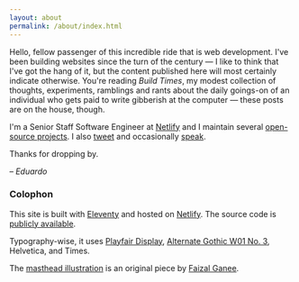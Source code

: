 ```yaml
---
layout: about
permalink: /about/index.html
---
```


Hello, fellow passenger of this incredible ride that is web development. I've been building websites since the turn of the century — I like to think that I've got the hang of it, but the content published here will most certainly indicate otherwise. You're reading *Build Times*, my modest collection of thoughts, experiments, ramblings and rants about the daily goings-on of an individual who gets paid to write gibberish at the computer — these posts are on the house, though.

I'm a Senior Staff Software Engineer at [Netlify](https://netlify.com) and I maintain several [open-source projects](https://github.com/eduardoboucas). I also [tweet](https://twitter.com/eduardoboucas) and occasionally [speak](https://speakerdeck.com/eduardoboucas).

Thanks for dropping by. <!--tomb-->

*– Eduardo*

### Colophon

This site is built with [Eleventy](https://11ty.dev) and hosted on [Netlify](https://netlify.com). The source code is [publicly available](https://github.com/eduardoboucas/buildtimes).

Typography-wise, it uses [Playfair Display](https://fonts.google.com/specimen/Playfair+Display), [Alternate Gothic W01 No. 3](https://www.onlinewebfonts.com/package/AlternateGothicW01-No3), Helvetica, and Times.

The [masthead illustration](/assets/images/masthead-logo-large.png) is an original piece by [Faizal Ganee](https://dribbble.com/fzlx_id).
